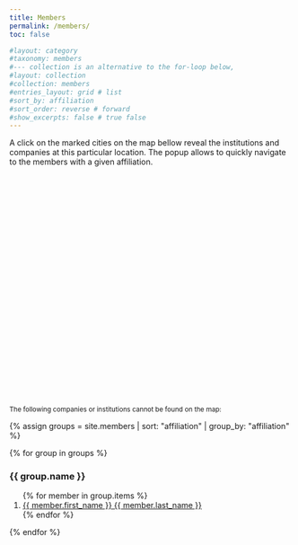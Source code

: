 ```yaml
---
title: Members
permalink: /members/
toc: false

#layout: category
#taxonomy: members
#--- collection is an alternative to the for-loop below,
#layout: collection 
#collection: members
#entries_layout: grid # list
#sort_by: affiliation
#sort_order: reverse # forward
#show_excerpts: false # true false
---
```


A click on the marked cities on the map bellow reveal the institutions and companies at this particular location. The popup allows to quickly navigate to the members with a given affiliation.

<link rel="stylesheet" href="/assets/js/leaflet/leaflet.css"/>
<script src="/assets/js/leaflet/leaflet.js"></script>
<script src="/assets/js/leaflet/member-locations.js"></script>
<script src="/assets/js/leaflet/members-map.js"></script>

<div id="map" style="width: 100%; height: 400px"></div>
<div  style="width: 100%; height: auto; font-size: smaller"><p id="caption">
The following companies or institutions cannot be found on the map:
</p></div>

<script >
    // Get the location data that is generated by the ruby script parsing the front matter from the member pages
    // (Needs to be executed on a local machine after changes of the member pages.
    const locations = get_member_locations();
    
    // Bellow the alternative: hard code the cities and their coordinates (somewhere)
    /*
    const locations = {
        'Basel':    {'coordinates': [47.55810, 7.58782], 'affiliations': []},
        'Bern':     {'coordinates': [46.95027, 7.43777], 'affiliations': []},
        'Fribourg': {'coordinates': [46.79388, 7.15526], 'affiliations': []},
        'Geneva':   {'coordinates': [46.19904, 6.14456], 'affiliations': []},
        'Lausanne': {'coordinates': [46.52051, 6.56632], 'affiliations': []},
        'Martigny': {'coordinates': [46.10923, 7.08447], 'affiliations': []},
        'Zurich':   {'coordinates': [47.37404, 8.55097], 'affiliations': []}
    };
    */

    // Double check the data: Create json from member page front matter using liquid template.
    // (As long as no new city will appear in the member pages, this will do the trick)
    {% assign cities = site.members | map: "city" %}
    {% assign affiliations = site.members | map: "affiliation" %}
    const cities = {{ cities | jsonify }}
    const affiliations = {{ affiliations | jsonify }}
    
    cities.forEach((city, index) => {
        city = city ? city : "Unknown";
        if (!locations[city]['affiliations'].includes(affiliations[index])) {
            locations[city]['affiliations'].push(affiliations[index]);
        }
    });

    members_map([46.650, 8.335], locations)
</script>


{% assign groups = site.members |  sort: "affiliation" | group_by: "affiliation" %}

<div> 
{% for group in groups %}
	<h3 id="{{group.name}}"> {{ group.name }} </h3>
			<ol> 
			{% for member in group.items %}
				<li> <a href="{{ member.url }}"> 
				{{ member.first_name }} {{ member.last_name }}</a> </li>
			{% endfor %} 
			</ol>
{% endfor %} 
</div>
